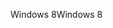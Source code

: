 <span data-ttu-id="373ab-101">Windows 8</span><span class="sxs-lookup"><span data-stu-id="373ab-101">Windows 8</span></span>